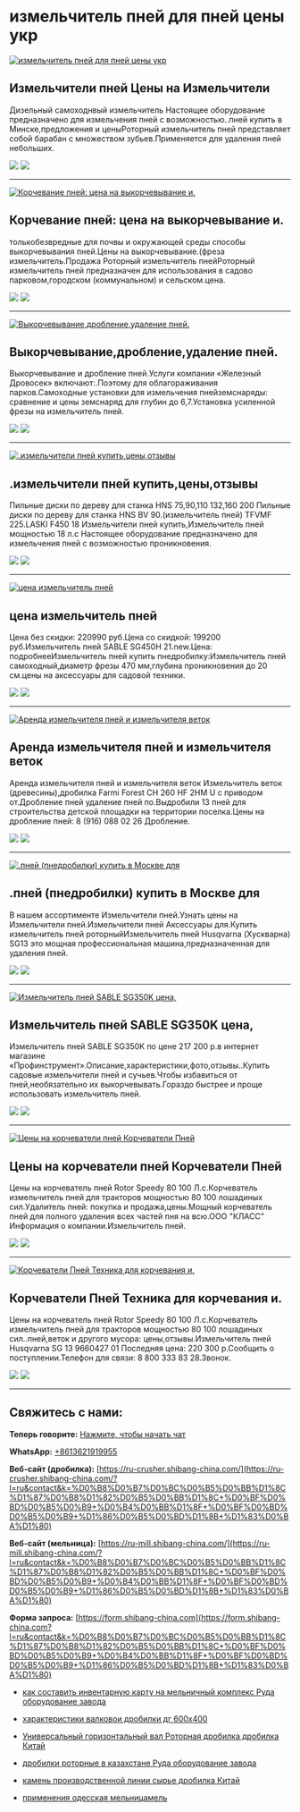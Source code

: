 # измельчитель пней для пней цены укр

<a href="https://swt.shibang-china.com/?l=ru&img&k=%D0%B8%D0%B7%D0%BC%D0%B5%D0%BB%D1%8C%D1%87%D0%B8%D1%82%D0%B5%D0%BB%D1%8C+%D0%BF%D0%BD%D0%B5%D0%B9+%D0%B4%D0%BB%D1%8F+%D0%BF%D0%BD%D0%B5%D0%B9+%D1%86%D0%B5%D0%BD%D1%8B+%D1%83%D0%BA%D1%80" target="_blank">![измельчитель пней для пней цены укр](http://static.shibang-china.com/all-800x300/112.jpg)</a>

## Измельчители пней Цены на Измельчители
Дизельный самоходнвый измельчитель Настоящее оборудование предназначено для измельчения пней с возможностью..пней купить в Минске,предложения и ценыРоторный измельчитель пней представляет собой барабан с множеством зубьев.Применяется для удаления пней небольших.


<a href="https://whatsapp.shibangsoft.com/WhatsApp.php" target="_blank" title="WhatsApp">![](http://static.shibang-china.com/icon/whatsapp.png)</a> <a href="https://swt.shibang-china.com/?l=ru&icon&k=%D0%B8%D0%B7%D0%BC%D0%B5%D0%BB%D1%8C%D1%87%D0%B8%D1%82%D0%B5%D0%BB%D1%8C+%D0%BF%D0%BD%D0%B5%D0%B9+%D0%B4%D0%BB%D1%8F+%D0%BF%D0%BD%D0%B5%D0%B9+%D1%86%D0%B5%D0%BD%D1%8B+%D1%83%D0%BA%D1%80" target="_blank">![](http://static.shibang-china.com/icon/chat-ru.png)</a>

---

<a href="https://swt.shibang-china.com/?l=ru&img&k=%D0%B8%D0%B7%D0%BC%D0%B5%D0%BB%D1%8C%D1%87%D0%B8%D1%82%D0%B5%D0%BB%D1%8C+%D0%BF%D0%BD%D0%B5%D0%B9+%D0%B4%D0%BB%D1%8F+%D0%BF%D0%BD%D0%B5%D0%B9+%D1%86%D0%B5%D0%BD%D1%8B+%D1%83%D0%BA%D1%80" target="_blank">![Корчевание пней: цена на выкорчевывание и.](http://static.shibang-china.com/all-800x300/1514.jpg)</a>

## Корчевание пней: цена на выкорчевывание и.
толькобезвредные для почвы и окружающей среды способы выкорчевывания пней.Цены на выкорчевывание.(фреза измельчитель.Продажа Роторный измельчитель пнейРоторный измельчитель пней предназначен для использования в садово парковом,городском (коммунальном) и сельском.цена.


<a href="https://whatsapp.shibangsoft.com/WhatsApp.php" target="_blank" title="WhatsApp">![](http://static.shibang-china.com/icon/whatsapp.png)</a> <a href="https://swt.shibang-china.com/?l=ru&icon&k=%D0%B8%D0%B7%D0%BC%D0%B5%D0%BB%D1%8C%D1%87%D0%B8%D1%82%D0%B5%D0%BB%D1%8C+%D0%BF%D0%BD%D0%B5%D0%B9+%D0%B4%D0%BB%D1%8F+%D0%BF%D0%BD%D0%B5%D0%B9+%D1%86%D0%B5%D0%BD%D1%8B+%D1%83%D0%BA%D1%80" target="_blank">![](http://static.shibang-china.com/icon/chat-ru.png)</a>

---

<a href="https://swt.shibang-china.com/?l=ru&img&k=%D0%B8%D0%B7%D0%BC%D0%B5%D0%BB%D1%8C%D1%87%D0%B8%D1%82%D0%B5%D0%BB%D1%8C+%D0%BF%D0%BD%D0%B5%D0%B9+%D0%B4%D0%BB%D1%8F+%D0%BF%D0%BD%D0%B5%D0%B9+%D1%86%D0%B5%D0%BD%D1%8B+%D1%83%D0%BA%D1%80" target="_blank">![Выкорчевывание,дробление,удаление пней.](http://static.shibang-china.com/all-800x300/753.jpg)</a>

## Выкорчевывание,дробление,удаление пней.
Выкорчевывание и дробление пней.Услуги компании «Железный Дровосек» включают:.Поэтому для облагораживания парков.Самоходные установки для измельчения пнейземснаряды: сравнение и цены земснаряд для глубин до 6,7.Установка усиленной фрезы на измельчитель пней.


<a href="https://whatsapp.shibangsoft.com/WhatsApp.php" target="_blank" title="WhatsApp">![](http://static.shibang-china.com/icon/whatsapp.png)</a> <a href="https://swt.shibang-china.com/?l=ru&icon&k=%D0%B8%D0%B7%D0%BC%D0%B5%D0%BB%D1%8C%D1%87%D0%B8%D1%82%D0%B5%D0%BB%D1%8C+%D0%BF%D0%BD%D0%B5%D0%B9+%D0%B4%D0%BB%D1%8F+%D0%BF%D0%BD%D0%B5%D0%B9+%D1%86%D0%B5%D0%BD%D1%8B+%D1%83%D0%BA%D1%80" target="_blank">![](http://static.shibang-china.com/icon/chat-ru.png)</a>

---

<a href="https://swt.shibang-china.com/?l=ru&img&k=%D0%B8%D0%B7%D0%BC%D0%B5%D0%BB%D1%8C%D1%87%D0%B8%D1%82%D0%B5%D0%BB%D1%8C+%D0%BF%D0%BD%D0%B5%D0%B9+%D0%B4%D0%BB%D1%8F+%D0%BF%D0%BD%D0%B5%D0%B9+%D1%86%D0%B5%D0%BD%D1%8B+%D1%83%D0%BA%D1%80" target="_blank">![.измельчители пней купить,цены,отзывы](http://static.shibang-china.com/all-800x300/1467.jpg)</a>

## .измельчители пней купить,цены,отзывы
Пильные диски по дереву для станка HNS 75,90,110 132,160 200 Пильные диски по дереву для станка HNS BV 90.(измельчитель пней) TFVMF 225.LASKI F450 18 Измельчители пней купить,Измельчитель пней мощностью 18 л.с Настоящее оборудование предназначено для измельчения пней с возможностью проникновения.


<a href="https://whatsapp.shibangsoft.com/WhatsApp.php" target="_blank" title="WhatsApp">![](http://static.shibang-china.com/icon/whatsapp.png)</a> <a href="https://swt.shibang-china.com/?l=ru&icon&k=%D0%B8%D0%B7%D0%BC%D0%B5%D0%BB%D1%8C%D1%87%D0%B8%D1%82%D0%B5%D0%BB%D1%8C+%D0%BF%D0%BD%D0%B5%D0%B9+%D0%B4%D0%BB%D1%8F+%D0%BF%D0%BD%D0%B5%D0%B9+%D1%86%D0%B5%D0%BD%D1%8B+%D1%83%D0%BA%D1%80" target="_blank">![](http://static.shibang-china.com/icon/chat-ru.png)</a>

---

<a href="https://swt.shibang-china.com/?l=ru&img&k=%D0%B8%D0%B7%D0%BC%D0%B5%D0%BB%D1%8C%D1%87%D0%B8%D1%82%D0%B5%D0%BB%D1%8C+%D0%BF%D0%BD%D0%B5%D0%B9+%D0%B4%D0%BB%D1%8F+%D0%BF%D0%BD%D0%B5%D0%B9+%D1%86%D0%B5%D0%BD%D1%8B+%D1%83%D0%BA%D1%80" target="_blank">![цена измельчитель пней](http://static.shibang-china.com/all-800x300/1271.jpg)</a>

## цена измельчитель пней
Цена без скидки: 220990 руб.Цена со скидкой: 199200 руб.Измельчитель пней SABLE SG450H 21.new.Цена: подробнееИзмельчитель пней купить пнедробилку:Измельчитель пней самоходный,диаметр фрезы 470 мм,глубина проникновения до 20 см.цены на аксессуары для садовой техники.


<a href="https://whatsapp.shibangsoft.com/WhatsApp.php" target="_blank" title="WhatsApp">![](http://static.shibang-china.com/icon/whatsapp.png)</a> <a href="https://swt.shibang-china.com/?l=ru&icon&k=%D0%B8%D0%B7%D0%BC%D0%B5%D0%BB%D1%8C%D1%87%D0%B8%D1%82%D0%B5%D0%BB%D1%8C+%D0%BF%D0%BD%D0%B5%D0%B9+%D0%B4%D0%BB%D1%8F+%D0%BF%D0%BD%D0%B5%D0%B9+%D1%86%D0%B5%D0%BD%D1%8B+%D1%83%D0%BA%D1%80" target="_blank">![](http://static.shibang-china.com/icon/chat-ru.png)</a>

---

<a href="https://swt.shibang-china.com/?l=ru&img&k=%D0%B8%D0%B7%D0%BC%D0%B5%D0%BB%D1%8C%D1%87%D0%B8%D1%82%D0%B5%D0%BB%D1%8C+%D0%BF%D0%BD%D0%B5%D0%B9+%D0%B4%D0%BB%D1%8F+%D0%BF%D0%BD%D0%B5%D0%B9+%D1%86%D0%B5%D0%BD%D1%8B+%D1%83%D0%BA%D1%80" target="_blank">![Аренда измельчителя пней и измельчителя веток](http://static.shibang-china.com/all-800x300/1216.jpg)</a>

## Аренда измельчителя пней и измельчителя веток
Аренда измельчителя пней и измельчителя веток Измельчитель веток (древесины),дробилка Farmi Forest CH 260 HF 2НМ U с приводом от.Дробление пней удаление пней по.Выдробили 13 пней для строительства детской площадки на территории поселка.Цены на дробление пней: 8 (916) 088 02 26 Дробление.


<a href="https://whatsapp.shibangsoft.com/WhatsApp.php" target="_blank" title="WhatsApp">![](http://static.shibang-china.com/icon/whatsapp.png)</a> <a href="https://swt.shibang-china.com/?l=ru&icon&k=%D0%B8%D0%B7%D0%BC%D0%B5%D0%BB%D1%8C%D1%87%D0%B8%D1%82%D0%B5%D0%BB%D1%8C+%D0%BF%D0%BD%D0%B5%D0%B9+%D0%B4%D0%BB%D1%8F+%D0%BF%D0%BD%D0%B5%D0%B9+%D1%86%D0%B5%D0%BD%D1%8B+%D1%83%D0%BA%D1%80" target="_blank">![](http://static.shibang-china.com/icon/chat-ru.png)</a>

---

<a href="https://swt.shibang-china.com/?l=ru&img&k=%D0%B8%D0%B7%D0%BC%D0%B5%D0%BB%D1%8C%D1%87%D0%B8%D1%82%D0%B5%D0%BB%D1%8C+%D0%BF%D0%BD%D0%B5%D0%B9+%D0%B4%D0%BB%D1%8F+%D0%BF%D0%BD%D0%B5%D0%B9+%D1%86%D0%B5%D0%BD%D1%8B+%D1%83%D0%BA%D1%80" target="_blank">![.пней (пнедробилки) купить в Москве для](http://static.shibang-china.com/all-800x300/974.jpg)</a>

## .пней (пнедробилки) купить в Москве для
В нашем ассортименте Измельчители пней.Узнать цены на Измельчители пней.Измельчители пней Аксессуары для.Купить измельчитель пней роторныйИзмельчитель пней Husqvarna (Хускварна) SG13 это мощная профессиональная машина,предназначенная для удаления пней.


<a href="https://whatsapp.shibangsoft.com/WhatsApp.php" target="_blank" title="WhatsApp">![](http://static.shibang-china.com/icon/whatsapp.png)</a> <a href="https://swt.shibang-china.com/?l=ru&icon&k=%D0%B8%D0%B7%D0%BC%D0%B5%D0%BB%D1%8C%D1%87%D0%B8%D1%82%D0%B5%D0%BB%D1%8C+%D0%BF%D0%BD%D0%B5%D0%B9+%D0%B4%D0%BB%D1%8F+%D0%BF%D0%BD%D0%B5%D0%B9+%D1%86%D0%B5%D0%BD%D1%8B+%D1%83%D0%BA%D1%80" target="_blank">![](http://static.shibang-china.com/icon/chat-ru.png)</a>

---

<a href="https://swt.shibang-china.com/?l=ru&img&k=%D0%B8%D0%B7%D0%BC%D0%B5%D0%BB%D1%8C%D1%87%D0%B8%D1%82%D0%B5%D0%BB%D1%8C+%D0%BF%D0%BD%D0%B5%D0%B9+%D0%B4%D0%BB%D1%8F+%D0%BF%D0%BD%D0%B5%D0%B9+%D1%86%D0%B5%D0%BD%D1%8B+%D1%83%D0%BA%D1%80" target="_blank">![Измельчитель пней SABLE SG350K цена,](http://static.shibang-china.com/all-800x300/359.jpg)</a>

## Измельчитель пней SABLE SG350K цена,
Измельчитель пней SABLE SG350K по цене 217 200 р.в интернет магазине «Профинструмент».Описание,характеристики,фото,отзывы..Купить садовые измельчители пней и сучьев.Чтобы избавиться от пней,необязательно их выкорчевывать.Гораздо быстрее и проще использовать измельчитель пней.


<a href="https://whatsapp.shibangsoft.com/WhatsApp.php" target="_blank" title="WhatsApp">![](http://static.shibang-china.com/icon/whatsapp.png)</a> <a href="https://swt.shibang-china.com/?l=ru&icon&k=%D0%B8%D0%B7%D0%BC%D0%B5%D0%BB%D1%8C%D1%87%D0%B8%D1%82%D0%B5%D0%BB%D1%8C+%D0%BF%D0%BD%D0%B5%D0%B9+%D0%B4%D0%BB%D1%8F+%D0%BF%D0%BD%D0%B5%D0%B9+%D1%86%D0%B5%D0%BD%D1%8B+%D1%83%D0%BA%D1%80" target="_blank">![](http://static.shibang-china.com/icon/chat-ru.png)</a>

---

<a href="https://swt.shibang-china.com/?l=ru&img&k=%D0%B8%D0%B7%D0%BC%D0%B5%D0%BB%D1%8C%D1%87%D0%B8%D1%82%D0%B5%D0%BB%D1%8C+%D0%BF%D0%BD%D0%B5%D0%B9+%D0%B4%D0%BB%D1%8F+%D0%BF%D0%BD%D0%B5%D0%B9+%D1%86%D0%B5%D0%BD%D1%8B+%D1%83%D0%BA%D1%80" target="_blank">![Цены на корчеватели пней Корчеватели Пней](http://static.shibang-china.com/all-800x300/542.jpg)</a>

## Цены на корчеватели пней Корчеватели Пней
Цены на корчеватель пней Rotor Speedy 80 100 Л.с.Корчеватель измельчитель пней для тракторов мощностью 80 100 лошадиных сил.Удалитель пней: покупка и продажа,цены.Мощный корчеватель пней для полного удаления всех частей пня на всю.ООО "КЛАСС" Информация о компании.Измельчитель пней.


<a href="https://whatsapp.shibangsoft.com/WhatsApp.php" target="_blank" title="WhatsApp">![](http://static.shibang-china.com/icon/whatsapp.png)</a> <a href="https://swt.shibang-china.com/?l=ru&icon&k=%D0%B8%D0%B7%D0%BC%D0%B5%D0%BB%D1%8C%D1%87%D0%B8%D1%82%D0%B5%D0%BB%D1%8C+%D0%BF%D0%BD%D0%B5%D0%B9+%D0%B4%D0%BB%D1%8F+%D0%BF%D0%BD%D0%B5%D0%B9+%D1%86%D0%B5%D0%BD%D1%8B+%D1%83%D0%BA%D1%80" target="_blank">![](http://static.shibang-china.com/icon/chat-ru.png)</a>

---

<a href="https://swt.shibang-china.com/?l=ru&img&k=%D0%B8%D0%B7%D0%BC%D0%B5%D0%BB%D1%8C%D1%87%D0%B8%D1%82%D0%B5%D0%BB%D1%8C+%D0%BF%D0%BD%D0%B5%D0%B9+%D0%B4%D0%BB%D1%8F+%D0%BF%D0%BD%D0%B5%D0%B9+%D1%86%D0%B5%D0%BD%D1%8B+%D1%83%D0%BA%D1%80" target="_blank">![Корчеватели Пней Техника для корчевания и.](http://static.shibang-china.com/all-800x300/96.jpg)</a>

## Корчеватели Пней Техника для корчевания и.
Цены на корчеватель пней Rotor Speedy 80 100 Л.с.Корчеватель измельчитель пней для тракторов мощностью 80 100 лошадиных сил..пней,веток и другого мусора: цены,отзывы.Измельчитель пней Husqvarna SG 13 9660427 01 Последняя цена: 220 300 р.Сообщить о поступлении.Телефон для связи: 8 800 333 83 28.Звонок.


<a href="https://whatsapp.shibangsoft.com/WhatsApp.php" target="_blank" title="WhatsApp">![](http://static.shibang-china.com/icon/whatsapp.png)</a> <a href="https://swt.shibang-china.com/?l=ru&icon&k=%D0%B8%D0%B7%D0%BC%D0%B5%D0%BB%D1%8C%D1%87%D0%B8%D1%82%D0%B5%D0%BB%D1%8C+%D0%BF%D0%BD%D0%B5%D0%B9+%D0%B4%D0%BB%D1%8F+%D0%BF%D0%BD%D0%B5%D0%B9+%D1%86%D0%B5%D0%BD%D1%8B+%D1%83%D0%BA%D1%80" target="_blank">![](http://static.shibang-china.com/icon/chat-ru.png)</a>

---
## Свяжитесь с нами:

**Теперь говорите:** [Нажмите, чтобы начать чат](https://swt.shibang-china.com?l=ru&contact&k=%D0%B8%D0%B7%D0%BC%D0%B5%D0%BB%D1%8C%D1%87%D0%B8%D1%82%D0%B5%D0%BB%D1%8C+%D0%BF%D0%BD%D0%B5%D0%B9+%D0%B4%D0%BB%D1%8F+%D0%BF%D0%BD%D0%B5%D0%B9+%D1%86%D0%B5%D0%BD%D1%8B+%D1%83%D0%BA%D1%80)

**WhatsApp:**  [+8613621919955](https://whatsapp.shibangsoft.com/WhatsApp.php)

**Веб-сайт (дробилка):** [https://ru-crusher.shibang-china.com/](https://ru-crusher.shibang-china.com/?l=ru&contact&k=%D0%B8%D0%B7%D0%BC%D0%B5%D0%BB%D1%8C%D1%87%D0%B8%D1%82%D0%B5%D0%BB%D1%8C+%D0%BF%D0%BD%D0%B5%D0%B9+%D0%B4%D0%BB%D1%8F+%D0%BF%D0%BD%D0%B5%D0%B9+%D1%86%D0%B5%D0%BD%D1%8B+%D1%83%D0%BA%D1%80)

**Веб-сайт (мельница):** [https://ru-mill.shibang-china.com/](https://ru-mill.shibang-china.com/?l=ru&contact&k=%D0%B8%D0%B7%D0%BC%D0%B5%D0%BB%D1%8C%D1%87%D0%B8%D1%82%D0%B5%D0%BB%D1%8C+%D0%BF%D0%BD%D0%B5%D0%B9+%D0%B4%D0%BB%D1%8F+%D0%BF%D0%BD%D0%B5%D0%B9+%D1%86%D0%B5%D0%BD%D1%8B+%D1%83%D0%BA%D1%80)

**Форма запроса:** [https://form.shibang-china.com](https://form.shibang-china.com?l=ru&contact&k=%D0%B8%D0%B7%D0%BC%D0%B5%D0%BB%D1%8C%D1%87%D0%B8%D1%82%D0%B5%D0%BB%D1%8C+%D0%BF%D0%BD%D0%B5%D0%B9+%D0%B4%D0%BB%D1%8F+%D0%BF%D0%BD%D0%B5%D0%B9+%D1%86%D0%B5%D0%BD%D1%8B+%D1%83%D0%BA%D1%80)

* [как составить инвентарную карту на мельничный комплекс Руда оборудование завода](../99/%D0%BA%D0%B0%D0%BA%20%D1%81%D0%BE%D1%81%D1%82%D0%B0%D0%B2%D0%B8%D1%82%D1%8C%20%D0%B8%D0%BD%D0%B2%D0%B5%D0%BD%D1%82%D0%B0%D1%80%D0%BD%D1%83%D1%8E%20%D0%BA%D0%B0%D1%80%D1%82%D1%83%20%D0%BD%D0%B0%20%D0%BC%D0%B5%D0%BB%D1%8C%D0%BD%D0%B8%D1%87%D0%BD%D1%8B%D0%B9%20%D0%BA%D0%BE%D0%BC%D0%BF%D0%BB%D0%B5%D0%BA%D1%81%20%D0%A0%D1%83%D0%B4%D0%B0%20%D0%BE%D0%B1%D0%BE%D1%80%D1%83%D0%B4%D0%BE%D0%B2%D0%B0%D0%BD%D0%B8%D0%B5%20%D0%B7%D0%B0%D0%B2%D0%BE%D0%B4%D0%B0.md)

* [характеристики валковои дробилки дг 600х400](../93/%D1%85%D0%B0%D1%80%D0%B0%D0%BA%D1%82%D0%B5%D1%80%D0%B8%D1%81%D1%82%D0%B8%D0%BA%D0%B8%20%D0%B2%D0%B0%D0%BB%D0%BA%D0%BE%D0%B2%D0%BE%D0%B8%20%D0%B4%D1%80%D0%BE%D0%B1%D0%B8%D0%BB%D0%BA%D0%B8%20%D0%B4%D0%B3%20600%D1%85400.md)

* [Универсальный горизонтальный вал Роторная дробилка дробилка Китай](../96/%D0%A3%D0%BD%D0%B8%D0%B2%D0%B5%D1%80%D1%81%D0%B0%D0%BB%D1%8C%D0%BD%D1%8B%D0%B9%20%D0%B3%D0%BE%D1%80%D0%B8%D0%B7%D0%BE%D0%BD%D1%82%D0%B0%D0%BB%D1%8C%D0%BD%D1%8B%D0%B9%20%D0%B2%D0%B0%D0%BB%20%D0%A0%D0%BE%D1%82%D0%BE%D1%80%D0%BD%D0%B0%D1%8F%20%D0%B4%D1%80%D0%BE%D0%B1%D0%B8%D0%BB%D0%BA%D0%B0%20%D0%B4%D1%80%D0%BE%D0%B1%D0%B8%D0%BB%D0%BA%D0%B0%20%D0%9A%D0%B8%D1%82%D0%B0%D0%B9.md)

* [дробилки роторные в казахстане Руда оборудование завода](../98/%D0%B4%D1%80%D0%BE%D0%B1%D0%B8%D0%BB%D0%BA%D0%B8%20%D1%80%D0%BE%D1%82%D0%BE%D1%80%D0%BD%D1%8B%D0%B5%20%D0%B2%20%D0%BA%D0%B0%D0%B7%D0%B0%D1%85%D1%81%D1%82%D0%B0%D0%BD%D0%B5%20%D0%A0%D1%83%D0%B4%D0%B0%20%D0%BE%D0%B1%D0%BE%D1%80%D1%83%D0%B4%D0%BE%D0%B2%D0%B0%D0%BD%D0%B8%D0%B5%20%D0%B7%D0%B0%D0%B2%D0%BE%D0%B4%D0%B0.md)

* [камень производственной линии сырье дробилка Китай](../96/%D0%BA%D0%B0%D0%BC%D0%B5%D0%BD%D1%8C%20%D0%BF%D1%80%D0%BE%D0%B8%D0%B7%D0%B2%D0%BE%D0%B4%D1%81%D1%82%D0%B2%D0%B5%D0%BD%D0%BD%D0%BE%D0%B9%20%D0%BB%D0%B8%D0%BD%D0%B8%D0%B8%20%D1%81%D1%8B%D1%80%D1%8C%D0%B5%20%D0%B4%D1%80%D0%BE%D0%B1%D0%B8%D0%BB%D0%BA%D0%B0%20%D0%9A%D0%B8%D1%82%D0%B0%D0%B9.md)

* [применения одесская мельницамель](../105/%D0%BF%D1%80%D0%B8%D0%BC%D0%B5%D0%BD%D0%B5%D0%BD%D0%B8%D1%8F%20%D0%BE%D0%B4%D0%B5%D1%81%D1%81%D0%BA%D0%B0%D1%8F%20%D0%BC%D0%B5%D0%BB%D1%8C%D0%BD%D0%B8%D1%86%D0%B0%D0%BC%D0%B5%D0%BB%D1%8C.md)